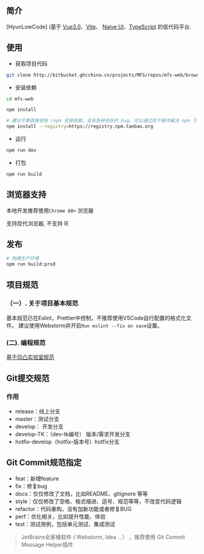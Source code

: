 ## 简介

[HyunLowCode] (基于 [Vue3.0](https://github.com/vuejs/vue-next)、[Vite](https://github.com/vitejs/vite)、 [Naive UI](https://www.naiveui.com/)、[TypeScript](https://www.typescriptlang.org/) 
的低代码平台.

## 使用

- 获取项目代码

```bash
git clone http://bitbucket.ghcchina.cn/projects/MFS/repos/mfs-web/browse
```

- 安装依赖

```bash
cd mfs-web

npm install

# 建议不要直接使用 cnpm 安装依赖，会有各种诡异的 bug。可以通过如下操作解决 npm 下载速度慢的问题
npm install --registry=https://registry.npm.taobao.org
```

- 运行

```bash
npm run dev
```

- 打包

```bash
npm run build
```

## 浏览器支持

本地开发推荐使用`Chrome 80+` 浏览器

支持现代浏览器, 不支持 IE


## 发布

```bash
# 构建生产环境
npm run build:prod
```

## 项目规范

### （一）. 关于项目基本规范

基本规范已在Eslint，Prettier中控制，不推荐使用VSCode自行配置的格式化文件。 建议使用Webstorm并开启`Run eslint --fix on save`设置。

### (二). 编程规范

[基于凹凸实验室规范](https://guide.aotu.io/docs/)


## Git提交规范

### 作用
+ release：线上分支
+ master：测试分支
+ develop： 开发分支
+ develop-TK：（dev-tk编号） 版本/需求开发分支
+ hotfix-develop（hotfix-版本号）hotfix分支

## Git Commit规范指定
+ feat：新增feature
+ fix：修复bug
+ docs：仅仅修改了文档，比如README、gitignore 等等
+ style：仅仅修改了空格、格式缩进、逗号、规范等等，不改变代码逻辑
+ refactor：代码重构，没有加新功能或者修复BUG
+ perf：优化相关，比如提升性能、体验
+ test：测试用例，包括单元测试、集成测试

> JetBrains全家桶软件 ( Webstorm, Idea ...） ，推荐使用 Git Commit Message Helper插件
